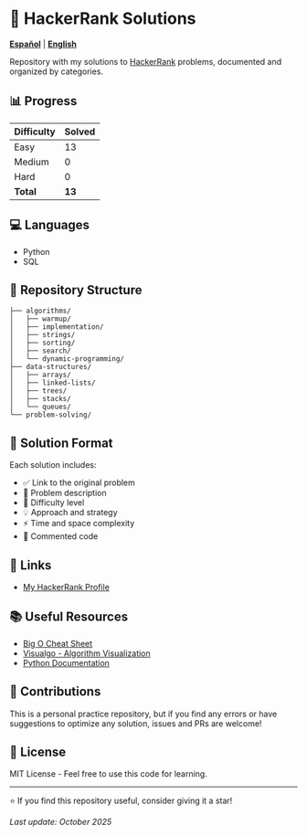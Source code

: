 # 🚀 HackerRank Solutions

**[Español](README.md)** | **[English](README.en.md)**

Repository with my solutions to [HackerRank](https://www.hackerrank.com/) problems, documented and organized by categories.

## 📊 Progress

| Difficulty | Solved |
|------------|--------|
| Easy       | 13     |
| Medium     | 0      |
| Hard       | 0      |
| **Total**  | **13** |

## 💻 Languages

- Python
- SQL

## 📁 Repository Structure

```
├── algorithms/
│   ├── warmup/
│   ├── implementation/
│   ├── strings/
│   ├── sorting/
│   ├── search/
│   └── dynamic-programming/
├── data-structures/
│   ├── arrays/
│   ├── linked-lists/
│   ├── trees/
│   ├── stacks/
│   └── queues/
└── problem-solving/
```

## 📝 Solution Format

Each solution includes:
- ✅ Link to the original problem
- 📖 Problem description
- 🎯 Difficulty level
- 💡 Approach and strategy
- ⚡ Time and space complexity
- 🔧 Commented code

## 🔗 Links

- [My HackerRank Profile](https://www.hackerrank.com/devcifuentes36)

## 📚 Useful Resources

- [Big O Cheat Sheet](https://www.bigocheatsheet.com/)
- [Visualgo - Algorithm Visualization](https://visualgo.net/)
- [Python Documentation](https://docs.python.org/)

## 🤝 Contributions

This is a personal practice repository, but if you find any errors or have suggestions to optimize any solution, issues and PRs are welcome!

## 📄 License

MIT License - Feel free to use this code for learning.

---

⭐ If you find this repository useful, consider giving it a star!

*Last update: October 2025*
